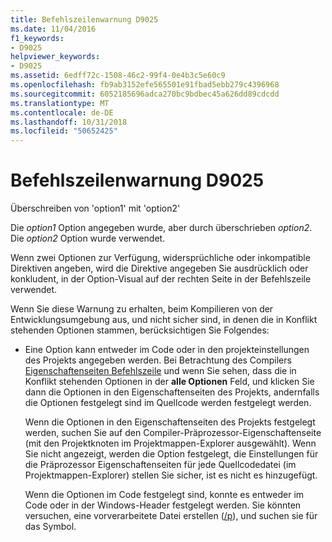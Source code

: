 ```yaml
---
title: Befehlszeilenwarnung D9025
ms.date: 11/04/2016
f1_keywords:
- D9025
helpviewer_keywords:
- D9025
ms.assetid: 6edff72c-1508-46c2-99f4-0e4b3c5e60c9
ms.openlocfilehash: fb9ab3152efe565501e91fbad5ebb279c4396968
ms.sourcegitcommit: 6052185696adca270bc9bdbec45a626dd89cdcdd
ms.translationtype: MT
ms.contentlocale: de-DE
ms.lasthandoff: 10/31/2018
ms.locfileid: "50652425"
---
```

# <a name="command-line-warning-d9025"></a>Befehlszeilenwarnung D9025

Überschreiben von 'option1' mit 'option2'

Die *option1* Option angegeben wurde, aber durch überschrieben *option2*. Die *option2* Option wurde verwendet.

Wenn zwei Optionen zur Verfügung, widersprüchliche oder inkompatible Direktiven angeben, wird die Direktive angegeben Sie ausdrücklich oder konkludent, in der Option-Visual auf der rechten Seite in der Befehlszeile verwendet.

Wenn Sie diese Warnung zu erhalten, beim Kompilieren von der Entwicklungsumgebung aus, und nicht sicher sind, in denen die in Konflikt stehenden Optionen stammen, berücksichtigen Sie Folgendes:

- Eine Option kann entweder im Code oder in den projekteinstellungen des Projekts angegeben werden. Bei Betrachtung des Compilers [Eigenschaftenseiten Befehlszeile](../../ide/command-line-property-pages.md) und wenn Sie sehen, dass die in Konflikt stehenden Optionen in der **alle Optionen** Feld, und klicken Sie dann die Optionen in den Eigenschaftenseiten des Projekts, andernfalls die Optionen festgelegt sind im Quellcode werden festgelegt werden.

   Wenn die Optionen in den Eigenschaftenseiten des Projekts festgelegt werden, suchen Sie auf den Compiler-Präprozessor-Eigenschaftenseite (mit den Projektknoten im Projektmappen-Explorer ausgewählt).  Wenn Sie nicht angezeigt, werden die Option festgelegt, die Einstellungen für die Präprozessor Eigenschaftenseiten für jede Quellcodedatei (im Projektmappen-Explorer) stellen Sie sicher, ist es nicht es hinzugefügt.

   Wenn die Optionen im Code festgelegt sind, konnte es entweder im Code oder in der Windows-Header festgelegt werden.  Sie könnten versuchen, eine vorverarbeitete Datei erstellen ([/p](../../build/reference/p-preprocess-to-a-file.md)), und suchen sie für das Symbol.